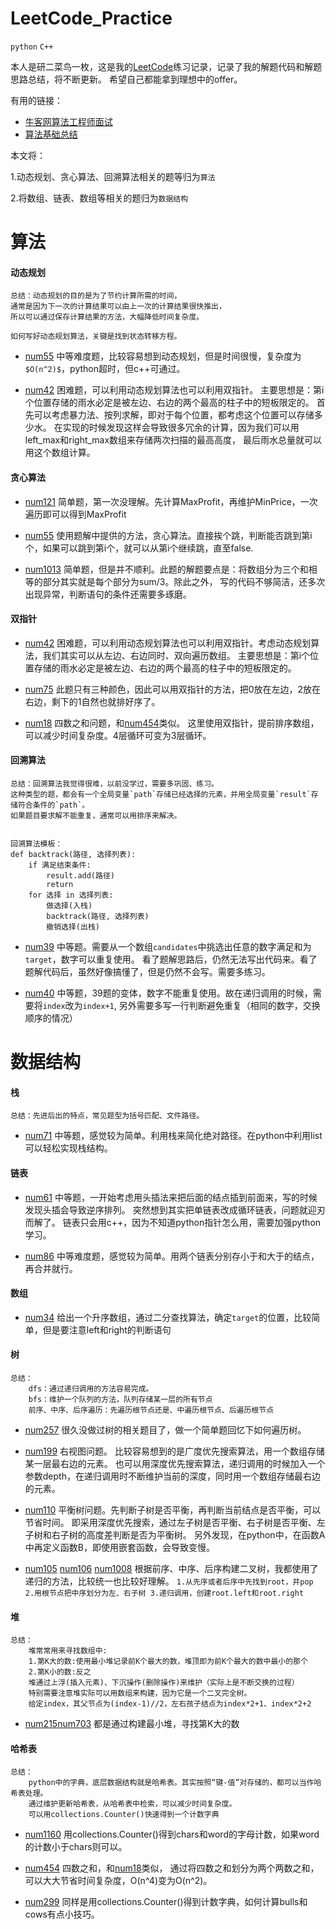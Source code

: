 
# LeetCode_Practice

`python` `C++`

本人是研二菜鸟一枚，这是我的[LeetCode](https://leetcode-cn.com/ "悬停显示")练习记录，记录了我的解题代码和解题思路总结，将不断更新。
希望自己都能拿到理想中的offer。

有用的链接：
  * [牛客网算法工程师面试](https://m.nowcoder.com/tutorial/95/menu)
  * [算法基础总结](https://blog.csdn.net/weixin_43653494/article/details/104900206)

本文将：

1.动态规划、贪心算法、回溯算法相关的题等归为`算法`

2.将数组、链表、数组等相关的题归为`数据结构`

# 算法

#### 动态规划

```
总结：动态规划的目的是为了节约计算所需的时间，
通常是因为下一次的计算结果可以由上一次的计算结果很快推出，
所以可以通过保存计算结果的方法，大幅降低时间复杂度。

如何写好动态规划算法，关键是找到状态转移方程。
```

  * [num55](https://leetcode-cn.com/problems/jump-game/) 
		中等难度题，比较容易想到动态规划，但是时间很慢，复杂度为`$O(n^2)$`，python超时，但c++可通过。
		
  * [num42](https://leetcode-cn.com/problems/trapping-rain-water/)
		困难题，可以利用动态规划算法也可以利用双指针。
		主要思想是：第i个位置存储的雨水必定是被左边、右边的两个最高的柱子中的短板限定的。
		首先可以考虑暴力法、按列求解，即对于每个位置，都考虑这个位置可以存储多少水。
		在实现的时候发现这样会导致很多冗余的计算，因为我们可以用left_max和right_max数组来存储两次扫描的最高高度，
		最后雨水总量就可以用这个数组计算。

####  贪心算法
	
  * [num121](https://leetcode-cn.com/problems/best-time-to-buy-and-sell-stock/)
		简单题，第一次没理解。先计算MaxProfit，再维护MinPrice，一次遍历即可以得到MaxProfit
		  
  * [num55](https://leetcode-cn.com/problems/jump-game/)
		使用题解中提供的方法，贪心算法。直接挨个跳，判断能否跳到第i个，如果可以跳到第i个，就可以从第i个继续跳，直至false.
		  
  * [num1013](https://leetcode-cn.com/problems/partition-array-into-three-parts-with-equal-sum/)
		简单题，但是并不顺利。此题的解题要点是：将数组分为三个和相等的部分其实就是每个部分为sum/3。除此之外，
		写的代码不够简洁，还多次出现异常，判断语句的条件还需要多琢磨。
		
#### 双指针
  * [num42](https://leetcode-cn.com/problems/trapping-rain-water/)
		困难题，可以利用动态规划算法也可以利用双指针。考虑动态规划算法，我们其实可以从左边、右边同时、双向遍历数组。
		主要思想是：第i个位置存储的雨水必定是被左边、右边的两个最高的柱子中的短板限定的。
		
  * [num75](https://leetcode-cn.com/problems/sort-colors/)
  		此题只有三种颜色，因此可以用双指针的方法，把0放在左边，2放在右边，剩下的1自然也就排好序了。
		
  * [num18](https://leetcode-cn.com/problems/4sum/)
		四数之和问题，和[num454](https://leetcode-cn.com/problems/4sum-ii/)类似。
		这里使用双指针，提前排序数组，可以减少时间复杂度。4层循环可变为3层循环。
	  
#### 回溯算法
```
总结：回溯算法我觉得很难，以前没学过，需要多巩固、练习。
这种类型的题，都会有一个全局变量`path`存储已经选择的元素，并用全局变量`result`存储符合条件的`path`。
如果题目要求解不能重复，通常可以用排序来解决。


回溯算法模板：
def backtrack(路径, 选择列表):
	if 满足结束条件:
		result.add(路径)
		return
	for 选择 in 选择列表:
		做选择(入栈)
		backtrack(路径, 选择列表)
		撤销选择(出栈)
```

* [num39](https://leetcode-cn.com/problems/combination-sum/)
		中等题。需要从一个数组`candidates`中挑选出任意的数字满足和为`target`，数字可以重复使用。
		  看了题解思路后，仍然无法写出代码来。看了题解代码后，虽然好像搞懂了，但是仍然不会写。需要多练习。
		  
* [num40](https://leetcode-cn.com/problems/combination-sum-ii/)
		中等题，39题的变体，数字不能重复使用。故在递归调用的时候，需要将`index`改为`index+1`, 
		另外需要多写一行判断避免重复（相同的数字，交换顺序的情况）
  
# 数据结构

#### 栈
```
总结：先进后出的特点，常见题型为括号匹配、文件路径。
```
		  
* [num71](https://leetcode-cn.com/problems/simplify-path/)
		中等题，感觉较为简单。利用栈来简化绝对路径。在python中利用list可以轻松实现栈结构。
	  
#### 链表
* [num61](https://leetcode-cn.com/problems/rotate-list/)
		中等题，一开始考虑用头插法来把后面的结点插到前面来，写的时候发现头插会导致逆序排列。
		突然想到其实把单链表改成循环链表，问题就迎刃而解了。
		链表只会用c++，因为不知道python指针怎么用，需要加强python学习。
	  
* [num86](https://leetcode-cn.com/problems/partition-list/submissions/)
		中等难度题，感觉较为简单。用两个链表分别存小于和大于的结点，再合并就行。
	  
####  数组
* [num34](https://leetcode-cn.com/problems/find-first-and-last-position-of-element-in-sorted-array/)
		给出一个升序数组，通过二分查找算法，确定`target`的位置，比较简单，但是要注意left和right的判断语句
		
####  树
```
总结：
	dfs：通过递归调用的方法容易完成。
	bfs：维护一个队列的方法，队列存储某一层的所有节点
	前序、中序、后序遍历：先遍历根节点还是、中遍历根节点、后遍历根节点
```
* [num257](https://leetcode-cn.com/problems/binary-tree-paths/)
		很久没做过树的相关题目了，做一个简单题回忆下如何遍历树。
		
* [num199](https://leetcode-cn.com/problems/binary-tree-right-side-view/)
		右视图问题。
		比较容易想到的是广度优先搜索算法，用一个数组存储某一层最右边的元素。
		也可以用深度优先搜索算法，递归调用的时候加入一个参数depth，在递归调用时不断维护当前的深度，同时用一个数组存储最右边的元素。
		
* [num110](https://leetcode-cn.com/problems/balanced-binary-tree/)
		平衡树问题。先判断子树是否平衡，再判断当前结点是否平衡，可以节省时间。
		即采用深度优先搜索，通过左子树是否平衡、右子树是否平衡、左子树和右子树的高度差判断是否为平衡树。
		另外发现，在python中，在函数A中再定义函数B，即使用嵌套函数，会导致变慢。
		
* [num105](https://leetcode-cn.com/problems/construct-binary-tree-from-preorder-and-inorder-traversal/)
[num106](https://leetcode-cn.com/problems/construct-binary-tree-from-inorder-and-postorder-traversal/)
[num1008](https://leetcode-cn.com/problems/construct-binary-search-tree-from-preorder-traversal/)
		根据前序、中序、后序构建二叉树，我都使用了递归的方法，比较统一也比较好理解。
		```
		1.从先序或者后序中先找到root，并pop
		2.用根节点把中序划分为左、右子树
		3.递归调用，创建root.left和root.right
		```
		
####  堆
```
总结：
	堆常常用来寻找数组中:
	1.第K大的数:使用最小堆记录前K个最大的数，堆顶即为前K个最大的数中最小的那个 
	2.第K小的数:反之
	堆通过上浮(插入元素)、下沉操作(删除操作)来维护（实际上是不断交换的过程）
	特别需要注意堆实际可以用数组来构建，因为它是一个二叉完全树。
	给定index，其父节点为(index-1)//2，左右孩子结点为index*2+1、index*2+2
```
* [num215](https://leetcode-cn.com/problems/kth-largest-element-in-an-array/)[num703](https://leetcode-cn.com/problems/kth-largest-element-in-a-stream/)
		都是通过构建最小堆，寻找第K大的数
####  哈希表
```
总结：
	python中的字典，底层数据结构就是哈希表。其实按照“键-值”对存储的，都可以当作哈希表处理。
	通过维护更新哈希表，从哈希表中检索，可以减少时间复杂度。
	可以用collections.Counter()快速得到一个计数字典
```
* [num1160](https://leetcode-cn.com/problems/find-words-that-can-be-formed-by-characters/)
		用collections.Counter()得到chars和word的字母计数，如果word的计数小于chars则可以。

* [num454](https://leetcode-cn.com/problems/4sum-ii/)
		四数之和，和[num18](https://leetcode-cn.com/problems/4sum/)类似，
		通过将四数之和划分为两个两数之和，可以大大节省时间复杂度，O(n^4)变为O(n^2)。
		
* [num299](https://leetcode-cn.com/problems/bulls-and-cows/)
		同样是用collections.Counter()得到计数字典，如何计算bulls和cows有点小技巧。
		
		
	